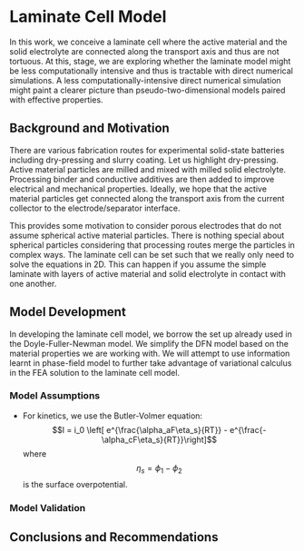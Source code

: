 # Laminate Cell Model
In this work, we conceive a laminate cell where the active material and the solid electrolyte are connected along the transport axis and thus are not tortuous. At this, stage, we are exploring whether the laminate model might be less computationally intensive and thus is tractable with direct numerical simulations. A less computationally-intensive direct numerical simulation might paint a clearer picture than pseudo-two-dimensional models paired with effective properties.

## Background and Motivation
There are various fabrication routes for experimental solid-state batteries including dry-pressing and slurry coating. Let us highlight dry-pressing. Active material particles are milled and mixed with milled solid electrolyte. Processing binder and conductive additives are then added to improve electrical and mechanical properties. Ideally, we hope that the active material particles get connected along the transport axis from the current collector to the electrode/separator interface.

This provides some motivation to consider porous electrodes that do not assume spherical active material particles. There is nothing special about spherical particles considering that processing routes merge the particles in complex ways. The laminate cell can be set such that we really only need to solve the equations in 2D. This can happen if you assume the simple laminate with layers of active material and solid electrolyte in contact with one another.
## Model Development
In developing the laminate cell model, we borrow the set up already used in the Doyle-Fuller-Newman model. We simplify the DFN model based on the material properties we are working with. We will attempt to use information learnt in phase-field model to further take advantage of variational calculus in the FEA solution to the laminate cell model.
### Model Assumptions
- For kinetics, we use the Butler-Volmer equation: $$I = i_0 \left[ e^{\frac{\alpha_aF\eta_s}{RT}} - e^{\frac{-\alpha_cF\eta_s}{RT}}\right]$$ where $$\eta_s = \phi_1 - \phi_2$$ is the surface overpotential.
### Model Validation
## Conclusions and Recommendations